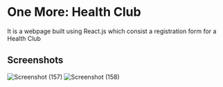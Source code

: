 # One More: Health Club
It is a webpage built using React.js which consist a registration form for a Health Club

## Screenshots

![Screenshot (157)](https://github.com/Vanshika-02/OneMore-HealthClub/assets/77694395/1fd532eb-cb7f-4693-bc68-cbca44b2dc7d)
![Screenshot (158)](https://github.com/Vanshika-02/OneMore-HealthClub/assets/77694395/ab2921db-e105-499d-8505-931e74aa9eed)
